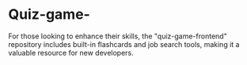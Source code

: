 # Quiz-game-
For those looking to enhance their skills, the "quiz-game-frontend" repository includes built-in flashcards and job search tools, making it a valuable resource for new developers. 

